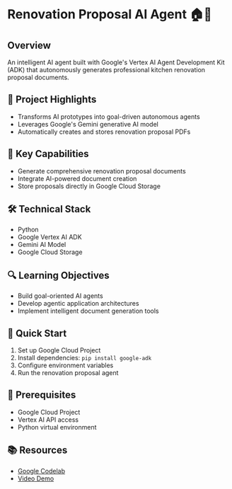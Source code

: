 # Renovation Proposal AI Agent 🏠🤖

## Overview
An intelligent AI agent built with Google's Vertex AI Agent Development Kit (ADK) that autonomously generates professional kitchen renovation proposal documents.

## 🚀 Project Highlights
- Transforms AI prototypes into goal-driven autonomous agents
- Leverages Google's Gemini generative AI model
- Automatically creates and stores renovation proposal PDFs

## 🧠 Key Capabilities
- Generate comprehensive renovation proposal documents
- Integrate AI-powered document creation
- Store proposals directly in Google Cloud Storage

## 🛠 Technical Stack
- Python
- Google Vertex AI ADK
- Gemini AI Model
- Google Cloud Storage

## 🔍 Learning Objectives
- Build goal-oriented AI agents
- Develop agentic application architectures
- Implement intelligent document generation tools

## 🚦 Quick Start
1. Set up Google Cloud Project
2. Install dependencies: `pip install google-adk`
3. Configure environment variables
4. Run the renovation proposal agent

## 📘 Prerequisites
- Google Cloud Project
- Vertex AI API access
- Python virtual environment

## 📚 Resources
- [Google Codelab](https://codelabs.developers.google.com/your-first-agent-with-adk)
- [Video Demo](https://youtu.be/39P7QYNDjSo)